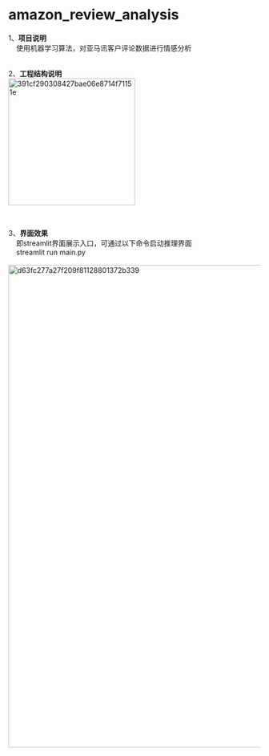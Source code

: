 # amazon_review_analysis
1、<b>项目说明</b><br/>
&nbsp;&nbsp;&nbsp;&nbsp;使用机器学习算法，对亚马讯客户评论数据进行情感分析<br/><br/>

2、<b>工程结构说明</b><br/>
<img width="253" alt="391cf290308427bae06e8714f71151e" src="https://github.com/tgltt/amazon_review_analysis/assets/36066270/603f8a24-d403-4ffa-a828-bf9a477f47f1">

<br/>

3、<b>界面效果</b><br/>
&nbsp;&nbsp;&nbsp;&nbsp;即streamlit界面展示入口，可通过以下命令启动推理界面<br/>
&nbsp;&nbsp;&nbsp;&nbsp;streamlit run main.py <br/><br/>
<img width="962" alt="d63fc277a27f209f81128801372b339" src="https://github.com/tgltt/amazon_review_analysis/assets/36066270/483646eb-bfb4-428e-870f-7e5f7597dc1c">




